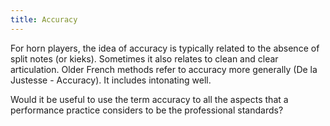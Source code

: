```yaml
---
title: Accuracy
---
```


For horn players, the idea of accuracy is typically related to the absence of split notes (or kieks). Sometimes it also relates to clean and clear articulation. Older French methods refer to accuracy more generally (De la Justesse - Accuracy). It includes intonating well.


Would it be useful to use the term accuracy to all the aspects that a performance practice considers to be the professional standards?
